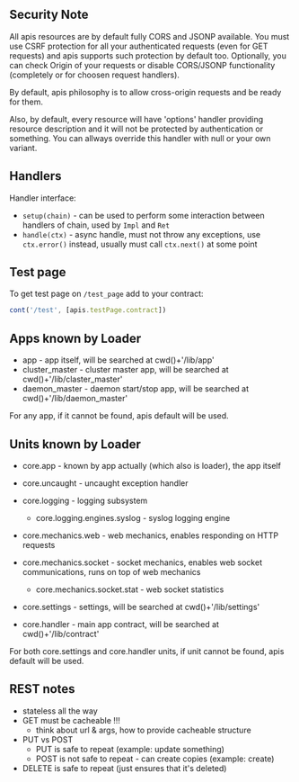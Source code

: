 ## Security Note

All apis resources are by default fully CORS and JSONP available. You must use CSRF protection for all your authenticated requests (even for GET requests) and apis supports such protection by default too. Optionally, you can check Origin of your requests or disable CORS/JSONP functionality (completely or for choosen request handlers).

By default, apis philosophy is to allow cross-origin requests and be ready for them.

Also, by default, every resource will have 'options' handler providing resource description and it will not be protected by authentication or something. You can allways override this handler with null or your own variant.

## Handlers

Handler interface:

* `setup(chain)` - can be used to perform some interaction between handlers of chain, used by `Impl` and `Ret`
* `handle(ctx)` - async handle, must not throw any exceptions, use `ctx.error()` instead, usually must call `ctx.next()` at some point

## Test page

To get test page on `/test_page` add to your contract:

```js
cont('/test', [apis.testPage.contract])
```

## Apps known by Loader

* app - app itself, will be searched at cwd()+'/lib/app'
* cluster_master - cluster master app, will be searched at cwd()+'/lib/claster_master'
* daemon_master - daemon start/stop app, will be searched at cwd()+'/lib/daemon_master'

For any app, if it cannot be found, apis default will be used.

## Units known by Loader

* core.app - known by app actually (which also is loader), the app itself
* core.uncaught - uncaught exception handler
* core.logging - logging subsystem
	* core.logging.engines.syslog - syslog logging engine
* core.mechanics.web - web mechanics, enables responding on HTTP requests
* core.mechanics.socket - socket mechanics, enables web socket communications, runs on top of web mechanics
	* core.mechanics.socket.stat - web socket statistics

* core.settings - settings, will be searched at cwd()+'/lib/settings'
* core.handler - main app contract, will be searched at cwd()+'/lib/contract'

For both core.settings and core.handler units, if unit cannot be found, apis default will be used.

## REST notes

* stateless all the way
* GET must be cacheable !!!
	* think about url & args, how to provide cacheable structure
* PUT vs POST
	* PUT is safe to repeat (example: update something)
	* POST is not safe to repeat - can create copies (example: create)
* DELETE is safe to repeat (just ensures that it's deleted)
